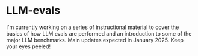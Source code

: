# LLM-evals

I'm currently working on a series of instructional material to cover the basics of how LLM evals are performed and an introduction to some of the major LLM benchmarks. Main updates expected in January 2025. 
Keep your eyes peeled!
